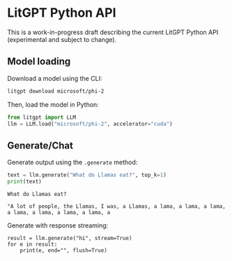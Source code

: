 # LitGPT Python API

This is a work-in-progress draft describing the current LitGPT Python API (experimental and subject to change).


## Model loading

Download a model using the CLI:

```bash
litgpt download microsoft/phi-2
```

Then, load the model in Python:

```python
from litgpt import LLM
llm = LLM.load("microsoft/phi-2", accelerator="cuda")
```

## Generate/Chat

Generate output using the `.generate` method:

```python
text = llm.generate("What do Llamas eat?", top_k=1)
print(text)
```

```
What do Llamas eat?

"A lot of people, the Llamas, I was, a Llamas, a lama, a lama, a lama, a lama, a lama, a lama, a lama, a
```

Generate with response streaming:

```
result = llm.generate("hi", stream=True)
for e in result:
    print(e, end="", flush=True)
```
